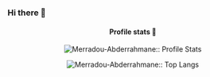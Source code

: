 ### Hi there 👋
<h4 align="center">Profile stats 🎹</h4>
<p align="center"><img src="https://github-readme-stats.vercel.app/api?username=Merradou-Abderrahmane&show_icons=true&theme=synthwave" alt="Merradou-Abderrahmane:: Profile Stats" /></p>

<p align="center"><img src="https://github-readme-stats.vercel.app/api/top-langs/?username=Merradou-Abderrahmane&langs_count=10&theme=tokyonight&layout=compact" alt="Merradou-Abderrahmane:: Top Langs" /></p>

<!--
**Merradou-Abderrahmane/Merradou-Abderrahmane** is a ✨ _special_ ✨ repository because its `README.md` (this file) appears on your GitHub profile.

Here are some ideas to get you started:

- 🔭 I’m currently working on ...
- 🌱 I’m currently learning ...
- 👯 I’m looking to collaborate on ...
- 🤔 I’m looking for help with ...
- 💬 Ask me about ...
- 📫 How to reach me: ...
- 😄 Pronouns: ...
- ⚡ Fun fact: ...
-->
